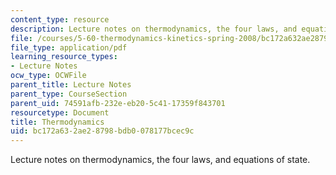 ```yaml
---
content_type: resource
description: Lecture notes on thermodynamics, the four laws, and equations of state.
file: /courses/5-60-thermodynamics-kinetics-spring-2008/bc172a632ae28798bdb0078177bcec9c_5_60_lecture1.pdf
file_type: application/pdf
learning_resource_types:
- Lecture Notes
ocw_type: OCWFile
parent_title: Lecture Notes
parent_type: CourseSection
parent_uid: 74591afb-232e-eb20-5c41-17359f843701
resourcetype: Document
title: Thermodynamics
uid: bc172a63-2ae2-8798-bdb0-078177bcec9c
---
```

Lecture notes on thermodynamics, the four laws, and equations of state.

